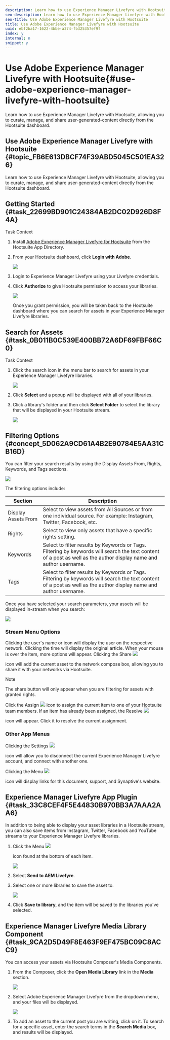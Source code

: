 ```yaml
---
description: Learn how to use Experience Manager Livefyre with Hootsuite, allowing you to curate, manage, and share user-generated-content directly from the Hootsuite dashboard.
seo-description: Learn how to use Experience Manager Livefyre with Hootsuite, allowing you to curate, manage, and share user-generated-content directly from the Hootsuite dashboard.
seo-title: Use Adobe Experience Manager Livefyre with Hootsuite
title: Use Adobe Experience Manager Livefyre with Hootsuite
uuid: ebf2ba17-1622-4bbe-a374-fb325357ef9f
index: y
internal: n
snippet: y
---
```


# Use Adobe Experience Manager Livefyre with Hootsuite{#use-adobe-experience-manager-livefyre-with-hootsuite}

Learn how to use Experience Manager Livefyre with Hootsuite, allowing you to curate, manage, and share user-generated-content directly from the Hootsuite dashboard.

## Use Adobe Experience Manager Livefyre with Hootsuite {#topic_FB6E613DBCF74F39ABD5045C501EA326}

Learn how to use Experience Manager Livefyre with Hootsuite, allowing you to curate, manage, and share user-generated-content directly from the Hootsuite dashboard.

## Getting Started {#task_22699BD901C24384AB2DC02D926D8F4A}

Task Context

1. Install [Adobe Experience Manager Livefyre for Hootsuite](https://apps.hootsuite.com/0/adobe-livefyre) from the Hootsuite App Directory.
1. From your Hootsuite dashboard, click **Login with Adobe**.

   ![](assets/hootsuite-login.png)

1. Login to Experience Manager Livefyre using your Livefyre credentials.
1. Click **Authorize** to give Hootsuite permission to access your libraries.

   ![](assets/hootsuite-authorize.png)

   Once you grant permission, you will be taken back to the Hootsuite dashboard where you can search for assets in your Experience Manager Livefyre libraries. 

## Search for Assets {#task_0B011B0C539E400BB72A6DF69FBF66C0}

Task Context

1. Click the search icon in the menu bar to search for assets in your Experience Manager Livefyre libraries.

   ![](assets/hootsuite-search.png)

1. Click **Select** and a popup will be displayed with all of your libraries.
1. Click a library's folder and then click **Select Folder** to select the library that will be displayed in your Hootsuite stream.

   ![](assets/hootsuite-select.png)

## Filtering Options {#concept_5D062A9CD61A4B2E90784E5AA31CB16D}

You can filter your search results by using the Display Assets From, Rights, Keywords, and Tags sections.

![](assets/hootsuite-filters.png)

The filtering options include:

|Section|Description|
|--- |--- |
|Display Assets From|Select to view assets from All Sources or from one individual source. For example: Instagram, Twitter, Facebook, etc.|
|Rights|Select to view only assets that have a specific rights setting.|
|Keywords|Select to filter results by Keywords or Tags. Filtering by keywords will search the text content of a post as well as the author display name and author username.|
|Tags|Select to filter results by Keywords or Tags. Filtering by keywords will search the text content of a post as well as the author display name and author username.|

Once you have selected your search parameters, your assets will be displayed in-stream when you search:

![](assets/hootsuite-stream.png)

### Stream Menu Options

Clicking the user's name or icon will display the user on the respective network. Clicking the time will display the original article. When your mouse is over the item, more options will appear. Clicking the Share ![](assets/share.png)

icon will add the current asset to the network compose box, allowing you to share it with your networks via Hootsuite.

>[!NOTE]
>
>The share button will only appear when you are filtering for assets with granted rights.

Click the Assign  ![](assets/assign.png) icon to assign the current item to one of your Hootsuite team members. If an item has already been assigned, the Resolve  ![](assets/resolve.png)

icon will appear. Click it to resolve the current assignment.

### Other App Menus

Clicking the Settings  ![](assets/settings.png)

icon will allow you to disconnect the current Experience Manager Livefyre account, and connect with another one.

Clicking the Menu  ![](assets/menu.png)

icon will display links for this document, support, and Synaptive's website. 

## Experience Manager Livefyre App Plugin {#task_33C8CEF4F5E44830B970BB3A7AAA2AA6}

In addition to being able to display your asset libraries in a Hootsuite stream, you can also save items from Instagram, Twitter, Facebook and YouTube streams to your Experience Manager Livefyre libraries. 

1. Click the Menu  ![](assets/mceclip12.png)

   icon found at the bottom of each item.

   ![](assets/hootsuite-menu-icon.png)

1. Select **Send to AEM Livefyre**.
1. Select one or more libraries to save the asset to.

   ![](assets/hootsuite-save.png)

1. Click **Save to library**, and the item will be saved to the libraries you've selected.

## Experience Manager Livefyre Media Library Component {#task_9CA2D5D49F8E463F9EF475BC09C8ACC9}

You can access your assets via Hootsuite Composer's Media Components. 

1. From the Composer, click the **Open Media Library** link in the **Media** section.

   ![](assets/hootsuite-open-media-library.png)

1. Select Adobe Experience Manager Livefyre from the dropdown menu, and your files will be displayed.

   ![](assets/hootsuite-aem-files.png)

1. To add an asset to the current post you are writing, click on it. To search for a specific asset, enter the search terms in the **Search Media** box, and results will be displayed.
